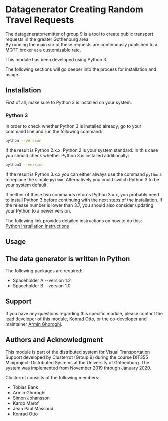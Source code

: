 # Datagenerator Creating Random Travel Requests

The datagenerator/emitter of group 9 is a tool to create public transport requests in the greater Gothenburg area.  
By running the main script these requests are continuously published to a MQTT broker at a customizable rate.

This module has been developed using Python 3.  

The following sections will go deeper into the process for installation and usage.

## Installation

First of all, make sure to Python 3 is installed on your system.  

### Python 3

In order to check whether Python 3 is installed already, go to your command line and run the following command:
```bash
python --version
```

If the result is Python 2.x.x, Python 2 is your system standard. In this case you should check whether Python 3 is installed additionally:
```bash
python3 --version
```
If the result is Python 3.x.x you can either always use the command `python3` to replace the simple `python`. Alternatively you could switch Python 3 to be your system default.  


If neither of these two commands returns Python 3.x.x, you probably need to install Python 3 before continuing with the next steps of the installation. If the release number is lower than 3.7, you should also consider updating your Python to a newer version.  


The following link provides detailed instructions on how to do this:  
[Python Installation Instructions](https://realpython.com/installing-python/)  

## Usage

## The data generator is written in Python

The following packages are required:
- Spaceholder A --version 1.2
- Spaceholder B --version 1.0

## Support

If you have any questions regarding this specific module, please contact the lead developer of this module, [Konrad Otto](mailto:gusottko@student.gu.se), or the co-developer and maintainer [Armin Ghoroghi](arre2118@gmail.com).

## Authors and Acknowledgment

This module is part of the distributed system for Visual Transportation Support developed by Clusterrot (Group 9) during the course DIT355 Miniproject: Distributed Systems at the University of Gothenburg.
The system was implemented from November 2019 through January 2020.  

Clusterrot consists of the following members:
- Tobias Bank
- Armin Ghoroghi
- Simon Johansson
- Kardo Marof
- Jean Paul Massoud
- Konrad Otto

[//]: # (The structure of this file has been inspired by the suggestions on https://www.makeareadme.com/) 